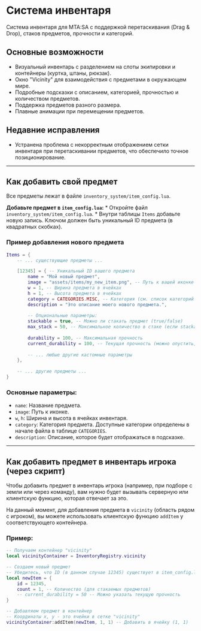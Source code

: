 # Система инвентаря

Система инвентаря для MTA:SA с поддержкой перетаскивания (Drag & Drop), стаков предметов, прочности и категорий.

## Основные возможности
- Визуальный инвентарь с разделением на слоты экипировки и контейнеры (куртка, штаны, рюкзак).
- Окно "Vicinity" для взаимодействия с предметами в окружающем мире.
- Подробные подсказки с описанием, категорией, прочностью и количеством предметов.
- Поддержка предметов разного размера.
- Плавные анимации при перемещении предметов.

## Недавние исправления
- Устранена проблема с некорректным отображением сетки инвентаря при перетаскивании предметов, что обеспечило точное позиционирование.

---

## Как добавить свой предмет

Все предметы лежат в файле `inventory_system/item_config.lua`.

  **Добавьте предмет в `item_config.lua`:**
    *   Откройте файл `inventory_system/item_config.lua`.
    *   Внутри таблицы `Items` добавьте новую запись. Ключом должен быть уникальный ID предмета (в квадратных скобках).

### Пример добавления нового предмета

```lua
Items = {
    -- ... существующие предметы ...

    [12345] = { -- Уникальный ID вашего предмета
        name = "Мой новый предмет",
        image = "assets/items/my_new_item.png", -- Путь к вашей иконке
        w = 1, -- Ширина предмета в ячейках
        h = 1, -- Высота предмета в ячейках
        category = CATEGORIES.MISC, -- Категория (см. список категорий в этом же файле)
        description = "Это описание моего нового предмета.",
        
        -- Опциональные параметры:
        stackable = true, -- Можно ли стакать предмет (true/false)
        max_stack = 50, -- Максимальное количество в стаке (если stackable = true)
        
        durability = 100, -- Максимальная прочность
        current_durability = 100, -- Текущая прочность (можно опустить, по умолчанию будет равна максимальной)
        
        -- ... любые другие кастомные параметры
    },
    
    -- ... другие предметы ...
}
```

### Основные параметры:
*   `name`: Название предмета.
*   `image`: Путь к иконке.
*   `w`, `h`: Ширина и высота в ячейках инвентаря.
*   `category`: Категория предмета. Доступные категории определены в начале файла в таблице `CATEGORIES`.
*   `description`: Описание, которое будет отображаться в подсказке.

---

## Как добавить предмет в инвентарь игрока (через скрипт)

Чтобы добавить предмет в инвентарь игрока (например, при подборе с земли или через команду), вам нужно будет вызывать серверную или клиентскую функцию, которая отвечает за это.

На данный момент, для добавления предмета в `vicinity` (область рядом с игроком), вы можете использовать клиентскую функцию `addItem` у соответствующего контейнера.

### Пример:

```lua
-- Получаем контейнер "vicinity"
local vicinityContainer = InventoryRegistry.vicinity

-- Создаем новый предмет
-- Убедитесь, что ID (в данном случае 12345) существует в item_config.lua
local newItem = {
    id = 12345,
    count = 1, -- Количество (для стакаемых предметов)
    -- current_durability = 50 -- Можно указать текущую прочность
}

-- Добавляем предмет в контейнер
-- Координаты x, y - это ячейки в сетке "vicinity"
vicinityContainer:addItem(newItem, 1, 1) -- Добавить в ячейку (1, 1)
```